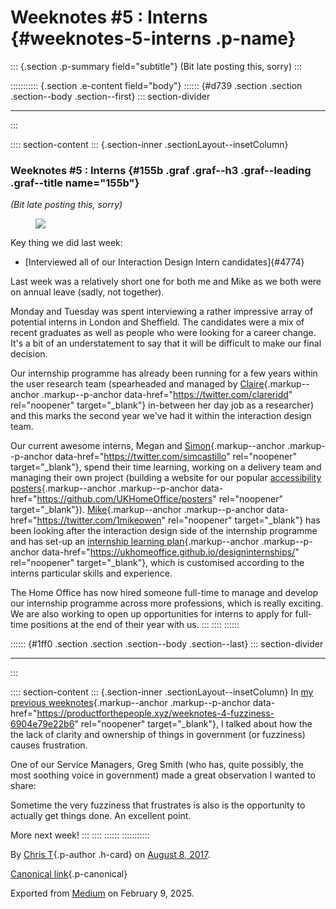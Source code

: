 <div>

# Weeknotes #5 : Interns {#weeknotes-5-interns .p-name}

</div>

::: {.section .p-summary field="subtitle"}
(Bit late posting this, sorry)
:::

::::::::::: {.section .e-content field="body"}
:::::: {#d739 .section .section .section--body .section--first}
::: section-divider

------------------------------------------------------------------------
:::

:::: section-content
::: {.section-inner .sectionLayout--insetColumn}
### Weeknotes #5 : Interns {#155b .graf .graf--h3 .graf--leading .graf--title name="155b"}

*(Bit late posting this, sorry)*

<figure id="6fb8" class="graf graf--figure graf-after--p">
<img
src="https://cdn-images-1.medium.com/max/800/1*8DacDpKUgk4h-At4wulpzQ.gif"
class="graf-image" data-image-id="1*8DacDpKUgk4h-At4wulpzQ.gif"
data-width="500" data-height="281" data-is-featured="true" />
</figure>

Key thing we did last week:

-   [Interviewed all of our Interaction Design Intern candidates]{#4774}

Last week was a relatively short one for both me and Mike as we both
were on annual leave (sadly, not together).

Monday and Tuesday was spent interviewing a rather impressive array of
potential interns in London and Sheffield. The candidates were a mix of
recent graduates as well as people who were looking for a career change.
It's a bit of an understatement to say that it will be difficult to make
our final decision.

Our internship programme has already been running for a few years within
the user research team (spearheaded and managed by
[Claire](https://twitter.com/clareridd){.markup--anchor
.markup--p-anchor data-href="https://twitter.com/clareridd"
rel="noopener" target="_blank"} in-between her day job as a researcher)
and this marks the second year we've had it within the interaction
design team.

Our current awesome interns, Megan and
[Simon](https://twitter.com/simcastillo){.markup--anchor
.markup--p-anchor data-href="https://twitter.com/simcastillo"
rel="noopener" target="_blank"}, spend their time learning, working on a
delivery team and managing their own project (building a website for our
popular [accessibility
posters](https://github.com/UKHomeOffice/posters){.markup--anchor
.markup--p-anchor data-href="https://github.com/UKHomeOffice/posters"
rel="noopener" target="_blank"}).
[Mike](https://twitter.com/1mikeowen){.markup--anchor .markup--p-anchor
data-href="https://twitter.com/1mikeowen" rel="noopener"
target="_blank"} has been looking after the interaction design side of
the internship programme and has set-up an [internship learning
plan](https://ukhomeoffice.github.io/designinternships/){.markup--anchor
.markup--p-anchor
data-href="https://ukhomeoffice.github.io/designinternships/"
rel="noopener" target="_blank"}, which is customised according to the
interns particular skills and experience.

The Home Office has now hired someone full-time to manage and develop
our internship programme across more professions, which is really
exciting. We are also working to open up opportunities for interns to
apply for full-time positions at the end of their year with us.
:::
::::
::::::

:::::: {#1ff0 .section .section .section--body .section--last}
::: section-divider

------------------------------------------------------------------------
:::

:::: section-content
::: {.section-inner .sectionLayout--insetColumn}
In [my previous
weeknotes](https://productforthepeople.xyz/weeknotes-4-fuzziness-6904e79e22b6){.markup--anchor
.markup--p-anchor
data-href="https://productforthepeople.xyz/weeknotes-4-fuzziness-6904e79e22b6"
rel="noopener" target="_blank"}, I talked about how the the lack of
clarity and ownership of things in government (or fuzziness) causes
frustration.

One of our Service Managers, Greg Smith (who has, quite possibly, the
most soothing voice in government) made a great observation I wanted to
share:

<figure id="0afc" class="graf graf--figure graf--iframe graf-after--p">
<blockquote>
<a
href="https://twitter.com/everysandwich/status/891203967220318208"></a>
</blockquote>
</figure>

Sometime the very fuzziness that frustrates is also is the opportunity
to actually get things done. An excellent point.

More next week!
:::
::::
::::::
:::::::::::

By [Chris T](https://medium.com/@ctdesign){.p-author .h-card} on [August
8, 2017](https://medium.com/p/8e57a1561ba8).

[Canonical
link](https://medium.com/@ctdesign/weeknotes-5-interns-8e57a1561ba8){.p-canonical}

Exported from [Medium](https://medium.com) on February 9, 2025.
